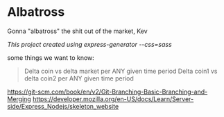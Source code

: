 # Albatross
Gonna "albatross" the shit out of the market, Kev

*This project created using express-generator --css=sass*

some things we want to know:

>Delta coin vs delta market per ANY given time period
>Delta coin1 vs delta coin2 per ANY given time period

https://git-scm.com/book/en/v2/Git-Branching-Basic-Branching-and-Merging
https://developer.mozilla.org/en-US/docs/Learn/Server-side/Express_Nodejs/skeleton_website

